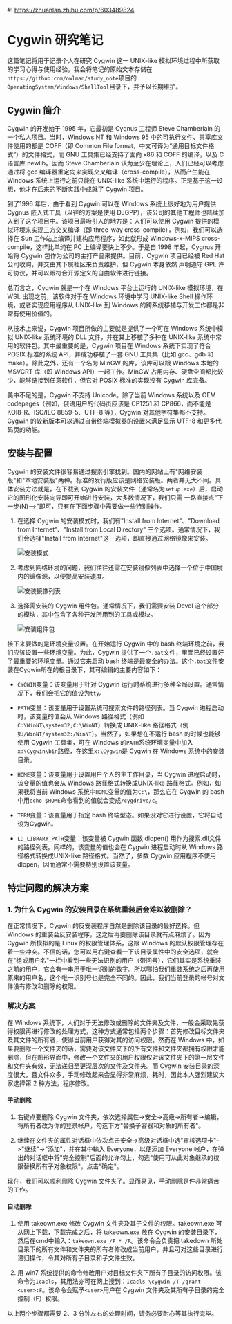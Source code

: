#! https://zhuanlan.zhihu.com/p/603489824
# Cygwin 研究笔记

这篇笔记将用于记录个人在研究 Cygwin 这一 UNIX-like 模拟环境过程中所获取的学习心得与使用经验，我会将笔记的原始文本存储在`https://github.com/owlman/study_note`项目的`OperatingSystem/Windows/ShellTool`目录下，并予以长期维护。

## Cygwin 简介

Cygwin 的开发始于 1995 年，它最初是 Cygnus 工程师 Steve Chamberlain 的一个私人项目。当时，Windows NT 和 Windows 95 中的可执行文件、共享库文件使用的都是 COFF（即 Common File format，中文可译为“通用目标文件格式”）的文件格式，而 GNU 工具集已经支持了面向 x86 和 COFF 的编译，以及 C 语言库 newlib。因而 Steve Chamberlain 认为至少在理论上，人们已经可以考虑通过将 gcc 编译器重定向来实现交叉编译（cross-compile），从而产生能在 Windows 系统上运行之前只能在 UNIX-like 系统中运行的程序。正是基于这一设想，他才在后来的不断实践中成就了 Cygwin 项目。

到了1996 年后，由于看到 Cygwin 可以在 Windows 系统上很好地为用户提供 Cygnus 嵌入式工具（以往的方案是使用 DJGPP），该公司的其他工程师也陆续加入到了这个项目中。该项目最吸引人的地方是：人们可以使用 Cygwin 提供的模拟环境来实现三方交叉编译（即 three-way cross-compile），例如，我们可以选择在 Sun 工作站上编译并建构应用程序，如此就形成 Windows-x-MIPS cross-compile，这样比单纯在 PC 上编译要快上不少。于是自 1998 年起，Cygnus 开始将 Cygwin 包作为公司的主打产品来提供。目前，Cygwin 项目已经被 Red Hat 公司收购，并交由其下属社区来负责维护，但 Cygwin 本身依然 声明遵守 GPL 许可协议，并可以跟符合开源定义的自由软件进行链接。

总而言之，Cygwin 就是一个在 Windows 平台上运行的 UNIX-like 模拟环境，在 WSL 出现之前，该软件对于在 Windows 环境中学习 UNIX-like Shell 操作环境，或者实现应用程序从 UNIX-like 到 Windows 的跨系统移植与开发工作都是非常有使用价值的。

从技术上来说，Cygwin 项目所做的主要就是提供了一个可在 Windows 系统中模拟 UNIX-like 系统环境的 DLL 文件，并在其上移植了多种在 UNIX-like 系统中常用的软件包。其中最重要的是，Cygwin 项目在 Windows 系统下实现了符合 POSIX 标准的系统 API，并成功移植了一套 GNU 工具集（比如 gcc、gdb 和 make）。除此之外，还有一个名为 MinGW 的库，该库可以跟 Windows 本地的 MSVCRT 库（即 Windows API）一起工作。MinGW 占用内存、硬盘空间都比较少，能够链接到任意软件，但它对 POSIX 标准的实现没有 Cygwin 库完备。

美中不足的是，Cygwin 不支持 Unicode。除了当前 Windows 系统以及 OEM codepages（例如，俄语用户的代码页应该是 CP1251 和 CP866，而不能是 KOI8-R、ISO/IEC 8859-5、UTF-8 等），Cygwin 对其他字符集都不支持。Cygwin 的较新版本可以通过自带终端模拟器的设置来满足显示 UTF-8 和更多代码页的功能。

## 安装与配置

Cygwin 的安装文件很容易通过搜索引擎找到。国内的网站上有"网络安装版"和"本地安装版"两种。标准的发行版应该是网络安装版。两者并无大不同。具体安装方法就是，在下载到 Cygwin 的安装文件（通常名为`setup.exe`）后，启动它的图形化安装向导即可开始进行安装，大多数情况下，我们只需 一路直接点"下一步(N)—>"即可，只有在下面步骤中需要做一些特别操作。

1. 在选择 Cygwin 的安装模式时，我们有"Install from Internet"、"Download from Internet"、"Install from Local Directory" 三个选项。通常情况下，我们会选择"Install from Internet"这一选项，即直接通过网络镜像来安装。

    ![安装模式](./img/cygwin-1.png)

2. 考虑到网络环境的问题，我们往往还需在安装镜像列表中选择一个位于中国境内的镜像源，以便提高安装速度。

    ![安装镜像列表](./img/cygwin-2.png)

3. 选择需安装的 Cygwin 组件包。通常情况下，我们需要安装 Devel 这个部分的模块，其中包含了各种开发所用到的工具或模块。

    ![安装组件包](./img/cygwin-3.png)

接下来要做的是环境变量设置。在开始运行 Cygwin 中的 bash 终端环境之前，我们应该设置一些环境变量。为此，Cygwin 提供了一个`.bat`文件，里面已经设置好了最重要的环境变量。通过它来启动 bash 终端是最安全的办法。这个`.bat`文件安装在Cygwin所在的根目录下，其可编辑的主要内容如下：

- `CYGWIN`变量：该变量用于针对 Cygwin 运行时系统进行多种全局设置。通常情况下，我们会把它的值设为`tty`。

- `PATH`变量：该变量用于设置系统可搜索文件的路径列表。当 Cygwin 进程启动时，该变量的值会从 Windows 路径格式（例如`C:\WinNT\system32;C:\WinNT`）转换成 UNIX-like 路径格式（例如`/WinNT/system32:/WinNT`）。当然了，如果想在不运行 bash 的时候也能够使用 Cygwin 工具集，可在 Windows 的`PATH`系统环境变量中加入`x:\Cygwin\bin`路径，在这里`x:\Cygwin`是 Cygwin 在 Windows 系统中的安装目录。

- `HOME`变量：该变量用于设置用户个人的主工作目录，当 Cygwin 进程启动时，该变量的值也会从 Windows 路径格式转换成UNIX-like 路径格式。例如，如果我将当前 Windows 系统中`HOME`变量的值为`C:\`，那么它在 Cygwin 的 bash 中用`echo $HOME`命令看到的值就会变成`/cygdrive/c`。

- `TERM`变量：该变量用于指定 bash 终端型态。如果没对它进行设置，它将自动设为Cygwin。

- `LD_LIBRARY_PATH`变量：该变量被 Cygwin 函数 dlopen() 用作为搜索.dll文件的路径列表。同样的，该变量的值也会在 Cygwin 进程启动时从 Windows 路径格式转换成UNIX-like 路径格式。当然了，多数 Cygwin 应用程序不使用dlopen，因而通常不需要特别设置该变量。

## 特定问题的解决方案

### 1. 为什么 Cygwin 的安装目录在系统重装后会难以被删除？

在正常情况下，Cygwin 的反安装程序自然是删除该目录的最好选择。但 Windows 的重装会反安装程序，这之后再要删除该目录就有点麻烦了。因为 Cygwin 所模拟的是 Linux 的权限管理体系，这跟 Windows 的默认权限管理存在着一些冲突。不信的话，您可以用右键查看一下该目录属性中的安全选项，就会在"组或用户名"一栏中看到一些无法识别的用户（带问号），它们其实是系统重装之前的用户，它会有一串用于唯一识别的数字。所以哪怕我们重装系统之后再使用原来的用户名，这个唯一识别号也是完全不同的。因此，我们当前登录的帐号对文件没有修改和删除的权限。

### 解决方案

在 Windows 系统下，人们对于无法修改或删除的文件夹及文件，一般会采取先获得权限再进行修改的处理方式，这种方式通常包括两个步骤：首先修改目标文件夹及其文件的所有者，使得当前用户获得对其的访问权限。然而在 Windows 中，如果要删除一个文件夹的话，需要对该文件夹下的所有文件和文件夹都拥有权限才能删除，但在图形界面中，修改一个文件夹的用户权限仅对该文件夹下的第一层文件和文件夹有效，无法递归至更深层次的文件及文件夹。而 Cygwin 安装目录的深度很大，且文件众多，手动修改起来会显得非常麻烦，耗时，因此本人强烈建议大家选择第 2 种方法，程序修改。

#### 手动删除

1. 右键点要删除 Cygwin 文件夹，依次选择属性->安全->高级->所有者->编辑，将所有者改为你的登录帐户，勾选下方"替换子容器和对象的所有者"。

2. 继续在文件夹的属性对话框中依次点击安全->高级对话框中选"审核选项卡"->"继续"->"添加"，并在其中输入 Everyone，以便添加 Everyone 帐户，在弹出的对话框中将"完全控制"后面的允许勾上，勾选"使用可从此对象继承的权限替换所有子对象权限"，点击"确定"。

现在，我们可以顺利删除 Cygwin 文件夹了。显而易见，手动删除是件非常痛苦的工作。

#### 自动删除

1. 使用 takeown.exe 修改 Cygwin 文件夹及其子文件的权限。takeown.exe 可从网上下载，下载完成之后，将 takeown.exe 放在 Cygwin 的安装目录下，然后在cmd中输入：`takeown.exe /F * /R`。该命令会负责把 takedown 所处目录下的所有文件和文件夹的所有者修改成当前用户，并且可对这些目录进行递归操作，令其对所有子目录和子文件生效。

2. 用 win7 系统提供的命令修改用户对目标文件夹下所有子目录的访问权限。该命令为`Icacls`，其用法亦可在网上搜到：`Icacls \cygwin /T /grant <user>:F`。该命令会赋予`<user>`用户在 Cygwin 文件夹及其所有子目录的完全控制（F）权限。

以上两个步骤都需要 2、3 分钟左右的处理时间，请务必要耐心等其执行完毕。

<!-- 以下为待整理资料 -->
